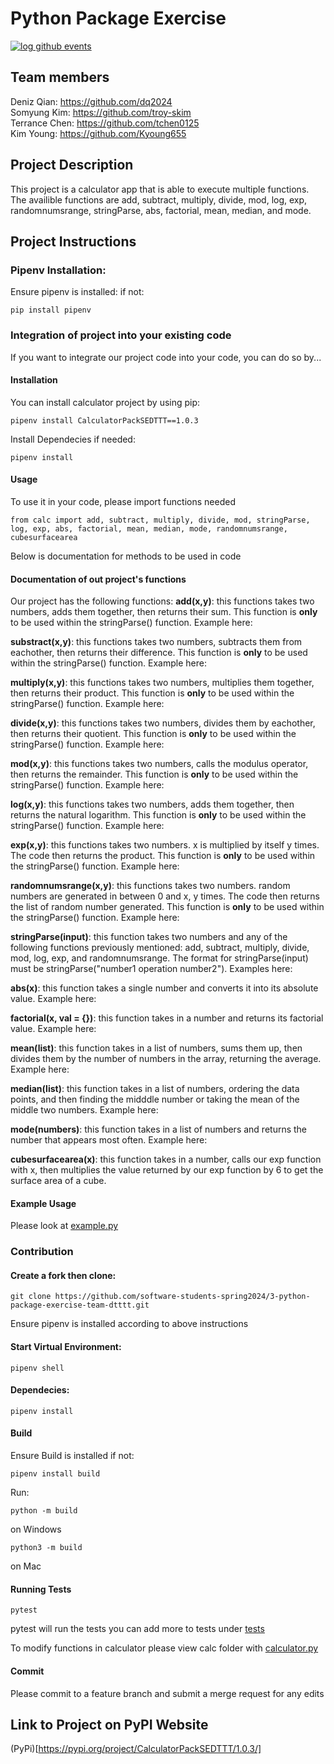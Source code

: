 # Python Package Exercise
[![log github events](https://github.com/software-students-spring2024/3-python-package-exercise-team-dtttt/actions/workflows/event-logger.yml/badge.svg)](https://github.com/software-students-spring2024/3-python-package-exercise-team-dtttt/actions/workflows/event-logger.yml)


## Team members

Deniz Qian: https://github.com/dq2024 \
Somyung Kim: https://github.com/troy-skim \
Terrance Chen: https://github.com/tchen0125 \
Kim Young: https://github.com/Kyoung655

## Project Description

This project is a calculator app that is able to execute multiple functions. The availible 
functions are add, subtract, multiply, divide, mod, log, exp, randomnumsrange, stringParse,
abs, factorial, mean, median, and mode. 

## Project Instructions 

### Pipenv Installation:
Ensure pipenv is installed:
if not:
```
pip install pipenv
```


### Integration of project into your existing code 

If you want to integrate our project code into your code, you can do so by...

#### Installation

You can install calculator project by using pip:

```
pipenv install CalculatorPackSEDTTT==1.0.3
```

Install Dependecies if needed:
```
pipenv install
```

#### Usage
To use it in your code, please import functions needed
```
from calc import add, subtract, multiply, divide, mod, stringParse, log, exp, abs, factorial, mean, median, mode, randomnumsrange, cubesurfacearea
```

Below is documentation for methods to be used in code


#### Documentation of out project's functions 

Our project has the following functions:
**add(x,y)**: this functions takes two numbers, adds them together, then returns their sum. 
This function is **only** to be used within the stringParse() function. Example here:

**substract(x,y)**: this functions takes two numbers, subtracts them from eachother, then returns their difference. This function is **only** to be used within the stringParse() function. Example here:

**multiply(x,y)**: this functions takes two numbers, multiplies them together, then returns their product. 
This function is **only** to be used within the stringParse() function. Example here:

**divide(x,y)**: this functions takes two numbers, divides them by eachother, then returns their quotient. 
This function is **only** to be used within the stringParse() function. Example here:

**mod(x,y)**: this functions takes two numbers, calls the modulus operator, then returns the remainder. 
This function is **only** to be used within the stringParse() function. Example here:

**log(x,y)**: this functions takes two numbers, adds them together, then returns the natural logarithm. 
This function is **only** to be used within the stringParse() function. Example here:

**exp(x,y)**: this functions takes two numbers. x is multiplied by itself y times. The code then returns the product. This function is **only** to be used within the stringParse() function. Example here:

**randomnumsrange(x,y)**: this functions takes two numbers. random numbers are generated in between 0 and x, y times. The code then returns the list of random number generated. This function is **only** to be used within the stringParse() function. Example here:

**stringParse(input)**: this function takes two numbers and any of the following functions previously
mentioned: add, subtract, multiply, divide, mod, log, exp, and randomnumsrange. The format for stringParse(input)
must be stringParse("number1 operation number2"). Examples here: 

**abs(x)**: this function takes a single number and converts it into its absolute value. Example here:

**factorial(x, val = {})**: this function takes in a number and returns its factorial value. Example here: 

**mean(list)**: this function takes in a list of numbers, sums them up, then divides them by the number
of numbers in the array, returning the average. Example here: 

**median(list)**: this function takes in a list of numbers, ordering the data points, and then finding the midddle number or taking the mean of the middle two numbers. Example here: 

**mode(numbers)**: this function takes in a list of numbers and returns the number that appears most 
often. Example here: 

**cubesurfacearea(x)**: this function takes in a number, calls our exp function with x, then multiplies the value 
returned by our exp function by 6 to get the surface area of a cube. 


#### Example Usage
Please look at [example.py](example.py)



### Contribution

#### Create a fork then clone:
```
git clone https://github.com/software-students-spring2024/3-python-package-exercise-team-dtttt.git
```

Ensure pipenv is installed according to above instructions

#### Start Virtual Environment:
```
pipenv shell
```

#### Dependecies:
```
pipenv install
```
#### Build
Ensure Build is installed if not:
```
pipenv install build
```

Run:
```
python -m build
```
on Windows
 
```
python3 -m build
```
on Mac

#### Running Tests
```
pytest
```

pytest will run the tests you can add more to tests under [tests](tests/test_Basics.py)

To modify functions in calculator please view calc folder with [calculator.py](calc/calculator.py)

#### Commit 
Please commit to a feature branch and submit a merge request for any edits

## Link to Project on PyPI Website 
(PyPi)[https://pypi.org/project/CalculatorPackSEDTTT/1.0.3/]